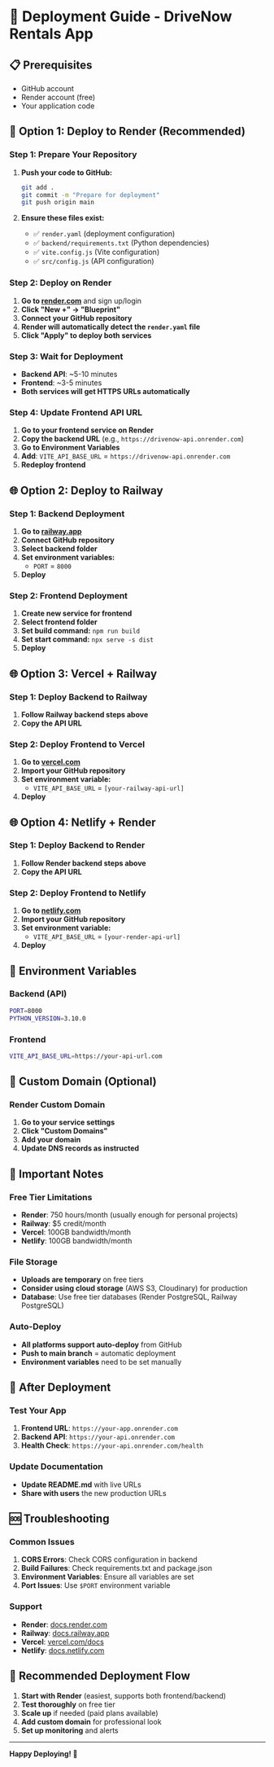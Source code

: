 # 🚀 Deployment Guide - DriveNow Rentals App

## 📋 **Prerequisites**
- GitHub account
- Render account (free)
- Your application code

## 🎯 **Option 1: Deploy to Render (Recommended)**

### **Step 1: Prepare Your Repository**
1. **Push your code to GitHub:**
   ```bash
   git add .
   git commit -m "Prepare for deployment"
   git push origin main
   ```

2. **Ensure these files exist:**
   - ✅ `render.yaml` (deployment configuration)
   - ✅ `backend/requirements.txt` (Python dependencies)
   - ✅ `vite.config.js` (Vite configuration)
   - ✅ `src/config.js` (API configuration)

### **Step 2: Deploy on Render**
1. **Go to [render.com](https://render.com)** and sign up/login
2. **Click "New +" → "Blueprint"**
3. **Connect your GitHub repository**
4. **Render will automatically detect the `render.yaml` file**
5. **Click "Apply" to deploy both services**

### **Step 3: Wait for Deployment**
- **Backend API**: ~5-10 minutes
- **Frontend**: ~3-5 minutes
- **Both services will get HTTPS URLs automatically**

### **Step 4: Update Frontend API URL**
1. **Go to your frontend service on Render**
2. **Copy the backend URL** (e.g., `https://drivenow-api.onrender.com`)
3. **Go to Environment Variables**
4. **Add**: `VITE_API_BASE_URL` = `https://drivenow-api.onrender.com`
5. **Redeploy frontend**

## 🌐 **Option 2: Deploy to Railway**

### **Step 1: Backend Deployment**
1. **Go to [railway.app](https://railway.app)**
2. **Connect GitHub repository**
3. **Select backend folder**
4. **Set environment variables:**
   - `PORT` = `8000`
5. **Deploy**

### **Step 2: Frontend Deployment**
1. **Create new service for frontend**
2. **Select frontend folder**
3. **Set build command:** `npm run build`
4. **Set start command:** `npx serve -s dist`
5. **Deploy**

## 🌐 **Option 3: Vercel + Railway**

### **Step 1: Deploy Backend to Railway**
1. **Follow Railway backend steps above**
2. **Copy the API URL**

### **Step 2: Deploy Frontend to Vercel**
1. **Go to [vercel.com](https://vercel.com)**
2. **Import your GitHub repository**
3. **Set environment variable:**
   - `VITE_API_BASE_URL` = `[your-railway-api-url]`
4. **Deploy**

## 🌐 **Option 4: Netlify + Render**

### **Step 1: Deploy Backend to Render**
1. **Follow Render backend steps above**
2. **Copy the API URL**

### **Step 2: Deploy Frontend to Netlify**
1. **Go to [netlify.com](https://netlify.com)**
2. **Import your GitHub repository**
3. **Set environment variable:**
   - `VITE_API_BASE_URL` = `[your-render-api-url]`
4. **Deploy**

## 🔧 **Environment Variables**

### **Backend (API)**
```bash
PORT=8000
PYTHON_VERSION=3.10.0
```

### **Frontend**
```bash
VITE_API_BASE_URL=https://your-api-url.com
```

## 📱 **Custom Domain (Optional)**

### **Render Custom Domain**
1. **Go to your service settings**
2. **Click "Custom Domains"**
3. **Add your domain**
4. **Update DNS records as instructed**

## 🚨 **Important Notes**

### **Free Tier Limitations**
- **Render**: 750 hours/month (usually enough for personal projects)
- **Railway**: $5 credit/month
- **Vercel**: 100GB bandwidth/month
- **Netlify**: 100GB bandwidth/month

### **File Storage**
- **Uploads are temporary** on free tiers
- **Consider using cloud storage** (AWS S3, Cloudinary) for production
- **Database**: Use free tier databases (Render PostgreSQL, Railway PostgreSQL)

### **Auto-Deploy**
- **All platforms support auto-deploy** from GitHub
- **Push to main branch** = automatic deployment
- **Environment variables** need to be set manually

## 🎉 **After Deployment**

### **Test Your App**
1. **Frontend URL**: `https://your-app.onrender.com`
2. **Backend API**: `https://your-api.onrender.com`
3. **Health Check**: `https://your-api.onrender.com/health`

### **Update Documentation**
- **Update README.md** with live URLs
- **Share with users** the new production URLs

## 🆘 **Troubleshooting**

### **Common Issues**
1. **CORS Errors**: Check CORS configuration in backend
2. **Build Failures**: Check requirements.txt and package.json
3. **Environment Variables**: Ensure all variables are set
4. **Port Issues**: Use `$PORT` environment variable

### **Support**
- **Render**: [docs.render.com](https://docs.render.com)
- **Railway**: [docs.railway.app](https://docs.railway.app)
- **Vercel**: [vercel.com/docs](https://vercel.com/docs)
- **Netlify**: [docs.netlify.com](https://docs.netlify.com)

## 🎯 **Recommended Deployment Flow**

1. **Start with Render** (easiest, supports both frontend/backend)
2. **Test thoroughly** on free tier
3. **Scale up** if needed (paid plans available)
4. **Add custom domain** for professional look
5. **Set up monitoring** and alerts

---

**Happy Deploying! 🚀**

